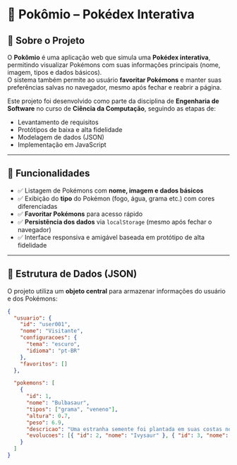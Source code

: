 # 📌 Pokômio – Pokédex Interativa

## 📖 Sobre o Projeto
O **Pokômio** é uma aplicação web que simula uma **Pokédex interativa**, permitindo visualizar Pokémons com suas informações principais (nome, imagem, tipos e dados básicos).  
O sistema também permite ao usuário **favoritar Pokémons** e manter suas preferências salvas no navegador, mesmo após fechar e reabrir a página.

Este projeto foi desenvolvido como parte da disciplina de **Engenharia de Software** no curso de **Ciência da Computação**, seguindo as etapas de:
- Levantamento de requisitos
- Protótipos de baixa e alta fidelidade
- Modelagem de dados (JSON)
- Implementação em JavaScript

---

## 🚀 Funcionalidades
- ✅ Listagem de Pokémons com **nome, imagem e dados básicos**  
- ✅ Exibição do **tipo** do Pokémon (fogo, água, grama etc.) com cores diferenciadas  
- ✅ **Favoritar Pokémons** para acesso rápido  
- ✅ **Persistência dos dados** via `localStorage` (mesmo após fechar o navegador)  
- ✅ Interface responsiva e amigável baseada em protótipo de alta fidelidade  

---

## 📂 Estrutura de Dados (JSON)
O projeto utiliza um **objeto central** para armazenar informações do usuário e dos Pokémons:

```json
{
  "usuario": {
    "id": "user001",
    "nome": "Visitante",
    "configuracoes": {
      "tema": "escuro",
      "idioma": "pt-BR"
    },
    "favoritos": []
  },

  "pokemons": [
    {
      "id": 1,
      "nome": "Bulbasaur",
      "tipos": ["grama", "veneno"],
      "altura": 0.7,
      "peso": 6.9,
      "descricao": "Uma estranha semente foi plantada em suas costas no nascimento.",
      "evolucoes": [{ "id": 2, "nome": "Ivysaur" }, { "id": 3, "nome": "Venusaur" }]
    }
  ]
}